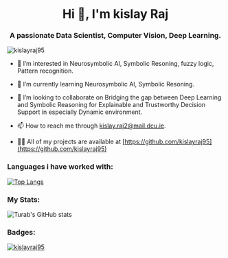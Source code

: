 <h1 align="center">Hi 👋, I'm kislay Raj</h1>
<h3 align="center">A passionate Data Scientist, Computer Vision, Deep Learning.</h3>

<p align="left"> <img src="https://komarev.com/ghpvc/?username=kislayraj95&label=Profile%20views&color=0e75b6&style=flat" alt="kislayraj95" /> </p>

- 👀 I’m interested in Neurosymbolic AI, Symbolic Resoning, fuzzy logic, Pattern recognition.
- 🌱 I’m currently learning Neurosymbolic AI, Symbolic Resoning.
- 💞️ I’m looking to collaborate on Bridging the gap between Deep Learning and Symbolic Reasoning for Explainable and Trustworthy Decision Support in especially Dynamic environment.
- 📫 How to reach me through kislay.raj2@mail.dcu.ie.

- 👨‍💻 All of my projects are available at [https://github.com/kislayraj95](https://github.com/kislayraj95)


<h3 align="left">Languages i have worked with: </h3>

[![Top Langs](https://github-readme-stats.vercel.app/api/top-langs/?username=kislayraj95&&langs_count=8&layout=compact&count_private=true)](https://github.com/anuraghazra/github-readme-stats)


<h3 align="left">My Stats: </h3>

![Turab's GitHub stats](https://github-readme-stats.vercel.app/api?username=kislayraj95&count_private=true&show_icons=true)
<h3 align="left">Badges:</h3>
<p align="left"> <a href="https://github.com/ryo-ma/github-profile-trophy"><img src="https://github-profile-trophy.vercel.app/?username=kislayraj95" alt="kislayraj95" /></a> </p>

<!---
kislayraj95/kislayraj95 is a ✨ special ✨ repository because its `README.md` (this file) appears on your GitHub profile.
You can click the Preview link to take a look at your changes.
--->
